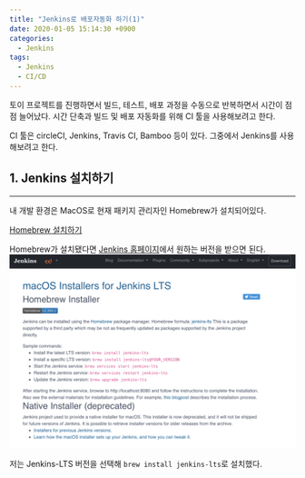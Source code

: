 ```yaml
---
title: "Jenkins로 배포자동화 하기(1)"
date: 2020-01-05 15:14:30 +0900
categories:
  - Jenkins
tags:
  - Jenkins
  - CI/CD
---
```


토이 프로젝트를  진행하면서 
빌드, 테스트, 배포 과정을 수동으로 반복하면서 시간이 점점 늘어났다.
시간 단축과 빌드 및 배포 자동화를 위해 CI 툴을 사용해보려고 한다.

CI 툴은 circleCI, Jenkins, Travis CI, Bamboo 등이 있다.
그중에서 	Jenkins를 사용해보려고 한다.



## 1. Jenkins 설치하기
- - - -
내 개발 환경은 MacOS로 현재 패키지 관리자인 Homebrew가 설치되어있다.

[Homebrew 설치하기](https://brew.sh/index_ko)

Homebrew가 설치됐다면 [Jenkins 홈페이지](https://jenkins.io)에서 원하는 버전을 받으면 된다.
![](../assets/images/IMG_0109.jpeg)

저는 Jenkins-LTS 버전을 선택해 `brew install jenkins-lts`로 설치했다.